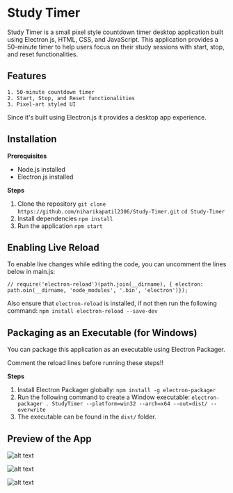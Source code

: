 # Study Timer

Study Timer is a small pixel style countdown timer desktop application built using Electron.js, HTML, CSS, and JavaScript. This application provides a 50-minute timer to help users focus on their study sessions with start, stop, and reset functionalities.

## Features
    1. 50-minute countdown timer
    2. Start, Stop, and Reset functionalities
    3. Pixel-art styled UI

Since it's built using Electron.js it provides a desktop app experience.

## Installation

**Prerequisites**
* Node.js installed
* Electron.js installed

**Steps**
1. Clone the repository
        ```git clone https://github.com/niharikapatil2306/Study-Timer.git```
        ```cd Study-Timer```
2. Install dependencies
        ```npm install```
3. Run the application
        ```npm start```

## Enabling Live Reload
To enable live changes while editing the code, you can uncomment the lines below in main.js:

```// require('electron-reload')(path.join(__dirname), { electron: path.oin(__dirname, 'node_modules', '.bin', 'electron')});```

Also ensure that ```electron-reload``` is installed, if not then run the following command: 
    ```npm install electron-reload --save-dev```

## Packaging as an Executable (for Windows)
You can package this application as an executable using Electron Packager.

Comment the reload lines before running these steps!!

**Steps**
1. Install Electron Packager globally: ```npm install -g electron-packager```
2. Run the following command to create a Window executable: ```electron-packager . StudyTimer --platform=win32 --arch=x64 --out=dist/ --overwrite```
3. The executable can be found in the ```dist/``` folder.

## Preview of the App

![alt text](image.png)

![alt text](image-1.png)

![alt text](image-2.png)